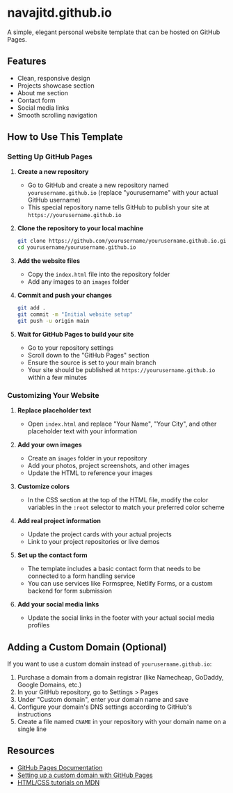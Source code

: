 # navajitd.github.io

A simple, elegant personal website template that can be hosted on GitHub Pages.

## Features

- Clean, responsive design
- Projects showcase section
- About me section
- Contact form
- Social media links
- Smooth scrolling navigation

## How to Use This Template

### Setting Up GitHub Pages

1. **Create a new repository**
   - Go to GitHub and create a new repository named `yourusername.github.io` (replace "yourusername" with your actual GitHub username)
   - This special repository name tells GitHub to publish your site at `https://yourusername.github.io`

2. **Clone the repository to your local machine**
   ```bash
   git clone https://github.com/yourusername/yourusername.github.io.git
   cd yourusername/yourusername.github.io
   ```

3. **Add the website files**
   - Copy the `index.html` file into the repository folder
   - Add any images to an `images` folder
   
4. **Commit and push your changes**
   ```bash
   git add .
   git commit -m "Initial website setup"
   git push -u origin main
   ```

5. **Wait for GitHub Pages to build your site**
   - Go to your repository settings
   - Scroll down to the "GitHub Pages" section
   - Ensure the source is set to your main branch
   - Your site should be published at `https://yourusername.github.io` within a few minutes

### Customizing Your Website

1. **Replace placeholder text**
   - Open `index.html` and replace "Your Name", "Your City", and other placeholder text with your information
   
2. **Add your own images**
   - Create an `images` folder in your repository
   - Add your photos, project screenshots, and other images
   - Update the HTML to reference your images

3. **Customize colors**
   - In the CSS section at the top of the HTML file, modify the color variables in the `:root` selector to match your preferred color scheme

4. **Add real project information**
   - Update the project cards with your actual projects
   - Link to your project repositories or live demos

5. **Set up the contact form**
   - The template includes a basic contact form that needs to be connected to a form handling service
   - You can use services like Formspree, Netlify Forms, or a custom backend for form submission

6. **Add your social media links**
   - Update the social links in the footer with your actual social media profiles

## Adding a Custom Domain (Optional)

If you want to use a custom domain instead of `yourusername.github.io`:

1. Purchase a domain from a domain registrar (like Namecheap, GoDaddy, Google Domains, etc.)
2. In your GitHub repository, go to Settings > Pages
3. Under "Custom domain", enter your domain name and save
4. Configure your domain's DNS settings according to GitHub's instructions
5. Create a file named `CNAME` in your repository with your domain name on a single line

## Resources

- [GitHub Pages Documentation](https://docs.github.com/en/pages)
- [Setting up a custom domain with GitHub Pages](https://docs.github.com/en/pages/configuring-a-custom-domain-for-your-github-pages-site)
- [HTML/CSS tutorials on MDN](https://developer.mozilla.org/en-US/docs/Web/Tutorials)
